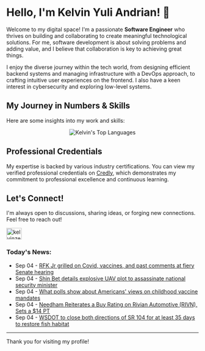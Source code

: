 # Hello, I'm Kelvin Yuli Andrian! 👋

Welcome to my digital space! I'm a passionate **Software Engineer** who thrives on building and collaborating to create meaningful technological solutions. For me, software development is about solving problems and adding value, and I believe that collaboration is key to achieving great things.

I enjoy the diverse journey within the tech world, from designing efficient backend systems and managing infrastructure with a DevOps approach, to crafting intuitive user experiences on the frontend. I also have a keen interest in cybersecurity and exploring low-level systems.

## My Journey in Numbers & Skills

Here are some insights into my work and skills:

<p align="center">
  <img src="https://github-readme-stats.vercel.app/api/top-langs/?username=kelvinzer0&layout=compact&theme=radical" alt="Kelvin's Top Languages" />
</p>

## Professional Credentials

My expertise is backed by various industry certifications. You can view my verified professional credentials on [Credly](https://www.credly.com/users/kelvin-yuli-andrian/badges), which demonstrates my commitment to professional excellence and continuous learning.

## Let's Connect!

I'm always open to discussions, sharing ideas, or forging new connections. Feel free to reach out!

<p align="left">
    <a href="https://linkedin.com/in/kelvinzero" target="blank"><img align="center" src="https://cdn.jsdelivr.net/npm/simple-icons@3.0.1/icons/linkedin.svg" alt="kelvinzero" height="30" width="40" /></a>
</p>

### Today's News:

<!-- feed start -->
- Sep 04 - [RFK Jr grilled on Covid, vaccines, and past comments at fiery Senate hearing](https://www.yahoo.com/news/articles/rfk-jr-pressed-vaccines-cdc-133056011.html)
- Sep 04 - [Shin Bet details explosive UAV plot to assassinate national security minister](https://www.yahoo.com/news/articles/shin-bet-details-explosive-uav-174031370.html)
- Sep 04 - [What polls show about Americans' views on childhood vaccine mandates](https://www.yahoo.com/news/articles/polls-show-americans-views-childhood-173243276.html)
- Sep 04 - [Needham Reiterates a Buy Rating on Rivian Automotive (RIVN), Sets a $14 PT](https://finance.yahoo.com/news/needham-reiterates-buy-rating-rivian-171415478.html)
- Sep 04 - [WSDOT to close both directions of SR 104 for at least 35 days to restore fish habitat](https://www.yahoo.com/news/articles/wsdot-close-both-directions-sr-165655713.html)
<!-- feed end -->

---

Thank you for visiting my profile!
